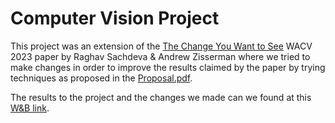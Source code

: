 # Computer Vision Project

This project was an extension of the [The Change You Want to See](https://github.com/ragavsachdeva/The-Change-You-Want-to-See) WACV 2023 paper by Raghav Sachdeva & Andrew Zisserman where we tried to make changes in order to improve the results claimed by the paper by trying techniques as proposed in the [Proposal.pdf](Proposal.pdf).

The results to the project and the changes we made can we found at this [W&B link](https://wandb.ai/wb-team-hardik/cyws?nw=nwusermhardik003).